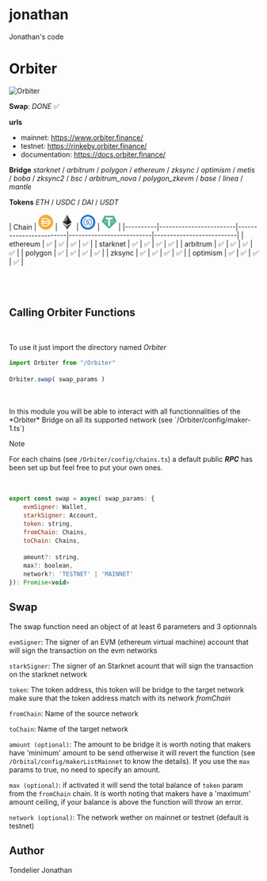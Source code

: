# jonathan
Jonathan's code

# Orbiter  
![Orbiter](https://avatars.githubusercontent.com/u/102346948?s=200&v=4)  
  
**Swap**: *DONE* ✅  
  
**urls**
- mainnet:          https://www.orbiter.finance/
- testnet:          https://rinkeby.orbiter.finance/  
- documentation:    https://docs.orbiter.finance/ 
  
**Bridge** *starknet* / *arbitrum* / *polygon* / *ethereum* / *zksync* / *optimism* / *metis* / *boba* / *zksync2* / *bsc* / *arbitrum_nova* / *polygon_zkevm* / *base* / *linea* / *mantle*  
  
**Tokens** *ETH* / *USDC* / *DAI* / *USDT*
<br />
<br />
| Chain    | ![DAI](assets/dai.png) | ![ETH](assets/eth.png) | ![USDC](assets/usdc.png) | ![USDT](assets/usdt.png) |
|----------|------------------------|------------------------|--------------------------|--------------------------|
| ethereum |          ✅            |          ✅             |            ✅            |             ✅           |
| starknet |          ✅            |          ✅             |            ✅            |             ✅           |
| arbitrum |          ✅            |          ✅             |            ✅            |             ✅           |
| polygon  |          ✅            |          ✅             |            ✅            |             ✅           |
| zksync   |          ✅            |          ✅             |            ✅            |             ✅           |
| optimism |          ✅            |          ✅             |            ✅            |             ✅           |
<br />
<br />
<br />
<br />
## Calling Orbiter Functions
<br />

To use it just import the directory named *Orbiter*  
```javascript
import Orbiter from "/Orbiter"

Orbiter.swap( swap_params )
```
<br />
<br />
In this module you will be able to interact with all functionnalities of the *Orbiter* Bridge 
on all its supported network (see `/Orbiter/config/maker-1.ts`)  
<br />
  
> [!NOTE]
> For each chains (see `/Orbiter/config/chains.ts`) a default public ***RPC*** has been set up but feel free to put your own ones.  
<br />

```javascript
export const swap = async( swap_params: {
    evmSigner: Wallet,
    starkSigner: Account,
    token: string,
    fromChain: Chains, 
    toChain: Chains,
    
    amount?: string,
    max?: boolean,
    network?: 'TESTNET' | 'MAINNET' 
}): Promise<void>
```

## Swap
The swap function need an object of at least 6 parameters and 3 optionnals  

`evmSigner`: The signer of an EVM (ethereum virtual machine) account that will sign the transaction on the evm networks  
  
`starkSigner`: The signer of an Starknet acount that will sign the transaction on the starknet network  
  
`token`: The token address, this token will be bridge to the target network make sure that the token address match with its network *fromChain* 
  
`fromChain`: Name of the source network  
  
`toChain`: Name of the target network   
  
`amount (optional)`: The amount to be bridge it is worth noting that makers have 'minimum' amount to be send otherwise it will revert the function (see `/Orbital/config/makerListMainnet` to know the details). If you use the `max` params to true, no need to specify an amount.  
  
`max (optional)`: if activated it will send the total balance of `token` param from the `fromChain` chain. It is worth noting that makers have a 'maximum' amount ceiling, if your balance is above the function will throw an error.
  
`network (optional)`: The network wether on mainnet or testnet (default is testnet)

## Author
 
Tondelier Jonathan